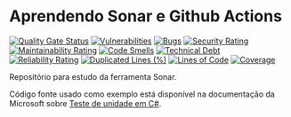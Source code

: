 # Aprendendo Sonar e Github Actions

[![Quality Gate Status](https://sonarcloud.io/api/project_badges/measure?project=paulofachini_aprendendo-sonar&metric=alert_status)](https://sonarcloud.io/summary/new_code?id=paulofachini_aprendendo-sonar)
[![Vulnerabilities](https://sonarcloud.io/api/project_badges/measure?project=paulofachini_aprendendo-sonar&metric=vulnerabilities)](https://sonarcloud.io/summary/new_code?id=paulofachini_aprendendo-sonar)
[![Bugs](https://sonarcloud.io/api/project_badges/measure?project=paulofachini_aprendendo-sonar&metric=bugs)](https://sonarcloud.io/summary/new_code?id=paulofachini_aprendendo-sonar)
[![Security Rating](https://sonarcloud.io/api/project_badges/measure?project=paulofachini_aprendendo-sonar&metric=security_rating)](https://sonarcloud.io/summary/new_code?id=paulofachini_aprendendo-sonar)
[![Maintainability Rating](https://sonarcloud.io/api/project_badges/measure?project=paulofachini_aprendendo-sonar&metric=sqale_rating)](https://sonarcloud.io/summary/new_code?id=paulofachini_aprendendo-sonar)
[![Code Smells](https://sonarcloud.io/api/project_badges/measure?project=paulofachini_aprendendo-sonar&metric=code_smells)](https://sonarcloud.io/summary/new_code?id=paulofachini_aprendendo-sonar)
[![Technical Debt](https://sonarcloud.io/api/project_badges/measure?project=paulofachini_aprendendo-sonar&metric=sqale_index)](https://sonarcloud.io/summary/new_code?id=paulofachini_aprendendo-sonar)
[![Reliability Rating](https://sonarcloud.io/api/project_badges/measure?project=paulofachini_aprendendo-sonar&metric=reliability_rating)](https://sonarcloud.io/summary/new_code?id=paulofachini_aprendendo-sonar)
[![Duplicated Lines (%)](https://sonarcloud.io/api/project_badges/measure?project=paulofachini_aprendendo-sonar&metric=duplicated_lines_density)](https://sonarcloud.io/summary/new_code?id=paulofachini_aprendendo-sonar)
[![Lines of Code](https://sonarcloud.io/api/project_badges/measure?project=paulofachini_aprendendo-sonar&metric=ncloc)](https://sonarcloud.io/summary/new_code?id=paulofachini_aprendendo-sonar)
[![Coverage](https://sonarcloud.io/api/project_badges/measure?project=paulofachini_aprendendo-sonar&metric=coverage)](https://sonarcloud.io/summary/new_code?id=paulofachini_aprendendo-sonar)

Repositório para estudo da ferramenta Sonar.

Código fonte usado como exemplo está disponível na documentação da Microsoft sobre [Teste de unidade em C#](https://learn.microsoft.com/pt-br/dotnet/core/testing/unit-testing-with-dotnet-test).
